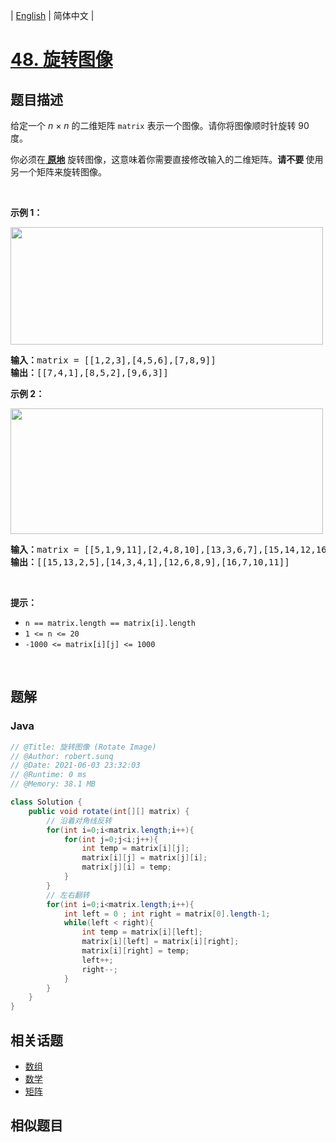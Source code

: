 
| [English](README_EN.md) | 简体中文 |

# [48. 旋转图像](https://leetcode.cn//problems/rotate-image/)

## 题目描述

<p>给定一个 <em>n&nbsp;</em>×&nbsp;<em>n</em> 的二维矩阵&nbsp;<code>matrix</code> 表示一个图像。请你将图像顺时针旋转 90 度。</p>

<p>你必须在<strong><a href="https://baike.baidu.com/item/%E5%8E%9F%E5%9C%B0%E7%AE%97%E6%B3%95" target="_blank"> 原地</a></strong> 旋转图像，这意味着你需要直接修改输入的二维矩阵。<strong>请不要 </strong>使用另一个矩阵来旋转图像。</p>

<p>&nbsp;</p>

<p><strong>示例 1：</strong></p>
<img alt="" src="https://assets.leetcode.com/uploads/2020/08/28/mat1.jpg" style="height: 188px; width: 500px;" />
<pre>
<strong>输入：</strong>matrix = [[1,2,3],[4,5,6],[7,8,9]]
<strong>输出：</strong>[[7,4,1],[8,5,2],[9,6,3]]
</pre>

<p><strong>示例 2：</strong></p>
<img alt="" src="https://assets.leetcode.com/uploads/2020/08/28/mat2.jpg" style="height: 201px; width: 500px;" />
<pre>
<strong>输入：</strong>matrix = [[5,1,9,11],[2,4,8,10],[13,3,6,7],[15,14,12,16]]
<strong>输出：</strong>[[15,13,2,5],[14,3,4,1],[12,6,8,9],[16,7,10,11]]
</pre>

<p>&nbsp;</p>

<p><strong>提示：</strong></p>

<ul>
	<li><code>n == matrix.length == matrix[i].length</code></li>
	<li><code>1 &lt;= n &lt;= 20</code></li>
	<li><code>-1000 &lt;= matrix[i][j] &lt;= 1000</code></li>
</ul>

<p>&nbsp;</p>


## 题解


### Java

```Java
// @Title: 旋转图像 (Rotate Image)
// @Author: robert.sunq
// @Date: 2021-06-03 23:32:03
// @Runtime: 0 ms
// @Memory: 38.1 MB

class Solution {
    public void rotate(int[][] matrix) {
        // 沿着对角线反转
        for(int i=0;i<matrix.length;i++){
            for(int j=0;j<i;j++){
                int temp = matrix[i][j];
                matrix[i][j] = matrix[j][i];
                matrix[j][i] = temp;
            }
        }
        // 左右翻转
        for(int i=0;i<matrix.length;i++){
            int left = 0 ; int right = matrix[0].length-1;
            while(left < right){
                int temp = matrix[i][left];
                matrix[i][left] = matrix[i][right];
                matrix[i][right] = temp;
                left++;
                right--;
            } 
        }
    }
}
```



## 相关话题

- [数组](https://leetcode.cn//tag/array)
- [数学](https://leetcode.cn//tag/math)
- [矩阵](https://leetcode.cn//tag/matrix)

## 相似题目



